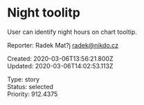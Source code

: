 # Night toolitp

User can identify night hours on chart tooltip.

Reporter: Radek Mat?j <radek@nikdo.cz>  

Created: 2020-03-06T13:56:21.800Z  
Updated: 2020-03-06T14:02:53.113Z

Type: story  
Status: selected  
Priority: 912.4375
